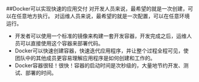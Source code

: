 ##Docker可以实现快速的应用交付
对开发人员来说，最希望的就是一次创建，可以在任意地方执行。
对运维人员来说，最希望的就是一次配置，可以在任意环境运行。
* 开发者可以使用一个标准的镜像来构建一套开发容器，开发完成之后，运维人员可以直接使用这个容器来部署代码。
* Docker可以快速创建容器，快速迭代应用程序，并让整个过程全程可见，使团队中的其他成员更容易理解应用程序是如何创建和工作的。
* Docker容器很轻！很快！容器的启动时间是次秒级的，大量地节约开发、测试、部署的时间。
